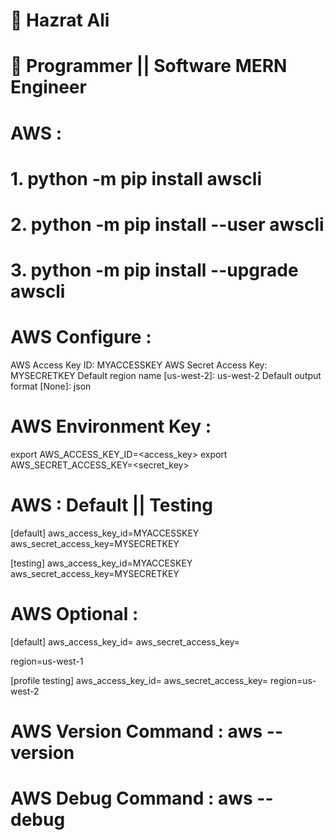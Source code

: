 # 🚂 Hazrat Ali 
# 🚞 Programmer || Software MERN Engineer 



# AWS :

# 1. python -m pip install awscli

# 2. python -m pip install --user awscli

# 3. python -m pip install --upgrade awscli

# AWS Configure : 

AWS Access Key ID: MYACCESSKEY
AWS Secret Access Key: MYSECRETKEY
Default region name [us-west-2]: us-west-2
Default output format [None]: json

# AWS Environment Key : 

export AWS_ACCESS_KEY_ID=<access_key>
export AWS_SECRET_ACCESS_KEY=<secret_key>

# AWS : Default || Testing 

[default]
aws_access_key_id=MYACCESSKEY
aws_secret_access_key=MYSECRETKEY

[testing]
aws_access_key_id=MYACCESKEY
aws_secret_access_key=MYSECRETKEY

# AWS Optional : 

[default]
aws_access_key_id=<default access key>
aws_secret_access_key=<default secret key>

region=us-west-1

[profile testing]
aws_access_key_id=<testing access key>
aws_secret_access_key=<testing secret key>
region=us-west-2


# AWS Version Command : aws --version 

# AWS Debug  Command : aws --debug 

